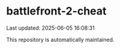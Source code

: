 # battlefront-2-cheat

Last updated: 2025-06-05 16:08:31

This repository is automatically maintained.
